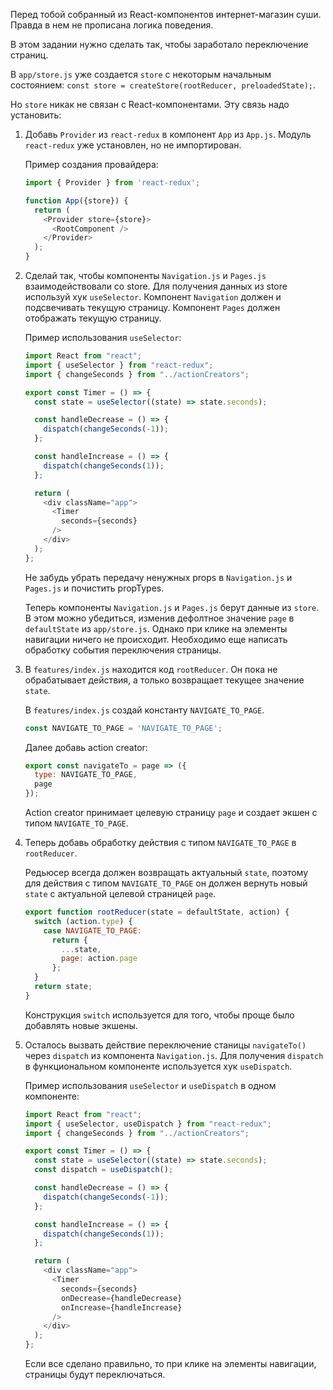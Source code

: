 Перед тобой собранный из React-компонентов интернет-магазин суши.
Правда в нем не прописана логика поведения.

В этом задании нужно сделать так, чтобы заработало переключение страниц.

В `app/store.js` уже создается `store` с некоторым начальным состоянием:
`const store = createStore(rootReducer, preloadedState);`.

Но `store` никак не связан с React-компонентами. Эту связь надо установить:
1. Добавь `Provider` из `react-redux` в компонент `App` из `App.js`.
Модуль `react-redux` уже установлен, но не импортирован.

    Пример создания провайдера:
    ```js
    import { Provider } from 'react-redux';
    
    function App({store}) {
      return (
        <Provider store={store}>
          <RootComponent />
        </Provider>
      );
    }
    ```

2. Сделай так, чтобы компоненты `Navigation.js` и `Pages.js` взаимодействовали со store. 
Для получения данных из store используй хук `useSelector`.
Компонент `Navigation` должен и подсвечивать текущую страницу.
Компонент `Pages` должен отображать текущую страницу.

    Пример использования `useSelector`:
    ```js
    import React from "react";
    import { useSelector } from "react-redux";
    import { changeSeconds } from "../actionCreators";
    
    export const Timer = () => {
      const state = useSelector((state) => state.seconds);
    
      const handleDecrease = () => {
        dispatch(changeSeconds(-1));
      };
    
      const handleIncrease = () => {
        dispatch(changeSeconds(1));
      };
    
      return (
        <div className="app">
          <Timer
            seconds={seconds}
          />
        </div>
      );
    };
    ```

    Не забудь убрать передачу ненужных props в `Navigation.js` и `Pages.js` и почистить propTypes.

    Теперь компоненты `Navigation.js` и `Pages.js` берут данные из `store`.
    В этом можно убедиться, изменив дефолтное значение `page` в `defaultState` из `app/store.js`.
    Однако при клике на элементы навигации ничего не происходит.
    Необходимо еще написать обработку события переключения страницы.

3. В `features/index.js` находится код `rootReducer`. Он пока не обрабатывает действия,
а только возвращает текущее значение `state`.
    
    В `features/index.js` создай константу `NAVIGATE_TO_PAGE`.
    ```js
    const NAVIGATE_TO_PAGE = 'NAVIGATE_TO_PAGE';
    ```

    Далее добавь action creator:
    ```js
    export const navigateTo = page => ({
      type: NAVIGATE_TO_PAGE,
      page
    });
    ```
    Action creator принимает целевую страницу `page` и создает экшен с типом `NAVIGATE_TO_PAGE`.

4. Теперь добавь обработку действия с типом `NAVIGATE_TO_PAGE` в `rootReducer`.
    
    Редьюсер всегда должен возвращать актуальный `state`, поэтому для действия с типом `NAVIGATE_TO_PAGE` он должен 
    вернуть новый `state` с актуальной целевой страницей `page`.
    ```js
    export function rootReducer(state = defaultState, action) {
      switch (action.type) {
        case NAVIGATE_TO_PAGE:
          return {
            ...state,
            page: action.page
          };
      }
      return state;
    }
    ```
    Конструкция `switch` используется для того, чтобы проще было добавлять новые экшены.

5. Осталось вызвать действие переключение станицы `navigateTo()` через `dispatch` из компонента `Navigation.js`.
Для получения `dispatch` в функциональном компоненте используется хук `useDispatch`.

    Пример использования `useSelector` и `useDispatch` в одном компоненте:
    ```js
    import React from "react";
    import { useSelector, useDispatch } from "react-redux";
    import { changeSeconds } from "../actionCreators";
    
    export const Timer = () => {
      const state = useSelector((state) => state.seconds);
      const dispatch = useDispatch();
    
      const handleDecrease = () => {
        dispatch(changeSeconds(-1));
      };
    
      const handleIncrease = () => {
        dispatch(changeSeconds(1));
      };
    
      return (
        <div className="app">
          <Timer
            seconds={seconds}
            onDecrease={handleDecrease}
            onIncrease={handleIncrease}
          />
        </div>
      );
    };
    ```

    Если все сделано правильно, то при клике на элементы навигации, страницы будут переключаться. 
